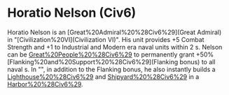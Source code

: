 # Horatio Nelson (Civ6)

Horatio Nelson is an [Great%20Admiral%20%28Civ6%29](Great Admiral) in "[Civilization%20VI](Civilization VI)". His unit provides +5 Combat Strength and +1 to Industrial and Modern era naval units within 2 s.
Nelson can be [Great%20People%20%28Civ6%29](retired) to permanently grant +50% [Flanking%20and%20Support%20%28Civ6%29](Flanking bonus) to all naval s​. In "", in addition to the Flanking bonus, he also instantly builds a [Lighthouse%20%28Civ6%29](Lighthouse) and [Shipyard%20%28Civ6%29](Shipyard) in a [Harbor%20%28Civ6%29](Harbor).